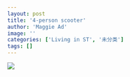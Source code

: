 ```yaml
---
layout: post
title: '4-person scooter'
author: 'Maggie Ad'
image: ''
categories: ['Living in ST', '未分类']
tags: []
---
```


![](http://static.flickr.com/33/58854199_f50fa1e9d0.jpg)